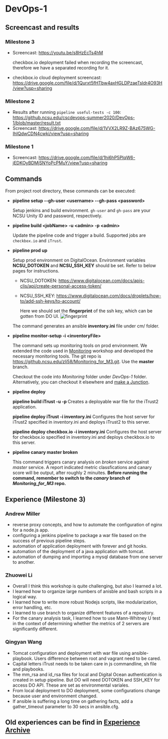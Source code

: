 # DevOps-1
## Screencast and results
### Milestone 3
- Screencast: https://youtu.be/s8HzEcTs4hM

  checkbox.io deployment failed when recording the screencast, therefore we have a separated recording for it.
  
- checkbox.io cloud deployment screencast: https://drive.google.com/file/d/1Qurxt5fHTbw4axHGLDPzaeTsldr4O93H/view?usp=sharing

### Milestone 2
- Results after running `pipeline useful-tests -c 100`: https://github.ncsu.edu/cscdevops-summer2020/DevOps-1/blob/master/result.txt
- Screencast: https://drive.google.com/file/d/1VVX2LR9Z-BAz675WG-IhIQdwCDN4cwki/view?usp=sharing

### Milestone 1
- Screencast: https://drive.google.com/file/d/1hi6hP5PlqW6-jEDKOyBDMjSNYoPcPMuY/view?usp=sharing


## Commands
From project root directory, these commands can be executed:

-   **pipeline setup --gh-user \<username\> --gh-pass \<password\>**
    
    Setup jenkins and build environment. `gh-user` and `gh-pass` are your NCSU Unity ID and password, respectively.
  
-   **pipeline build \<jobName\> -u \<admin\> -p \<admin\>**
    
    Update the pipeline code and trigger a build. Supported jobs are `checkbox.io` and `iTrust`.

-   **pipeline prod up**

    Setup prod environment on DigitalOcean. Environment variables **NCSU_DOTOKEN** and **NCSU_SSH_KEY** should be set. Refer to below pages for instructions.
    
    - NCSU_DOTOKEN: https://www.digitalocean.com/docs/apis-clis/api/create-personal-access-token/
    - NCSU_SSH_KEY: https://www.digitalocean.com/docs/droplets/how-to/add-ssh-keys/to-account/ 
      
      Here we should set the **fingerprint** of the ssh key, which can be gotten from DO UI.
      ![fingerprint](https://www.digitalocean.com/docs/images/droplets/ssh-account-key-added.cbbbb0fcd36f8e967ec4c998f1b1ffbe72b7c24a41a0ea43a9d3839979d9e77c.png)
    
    The command generates an ansible **inventory.ini** file under cm/ folder.

-   **pipeline monitor-setup -i \<inventoryFile\>**

    The command sets up monitoring tools on prod environment. We extended the code used in [Monitoring](https://github.com/CSC-DevOps/Monitoring) workshop and developed the necessary monitoring tools. The git repo is https://github.ncsu.edu/zli58/Monitoring_for_M3.git. Use the **master** branch.

    Checkout the code into *Monitoring* folder under *DevOps-1* folder. Alternatively, you can checkout it elsewhere and [make a Junction](https://docs.microsoft.com/en-us/windows-server/administration/windows-commands/mklink).

-   **pipeline deploy**
    
    **pipeline build iTrust -u <admin> -p <admin>**
    Creates a deployable war file for the iTrust2 application.
  
    **pipeline deploy iTrust -i inventory.ini**
    Configures the host server for iTrust2 specified in inventory.ini and deploys iTrust2 to this server.
    
    **pipeline deploy checkbox.io -i inventory.ini**
    Configures the host server for checkbox.io specified in inventory.ini and deploys checkbox.io to this server.

-   **pipeline canary master broken**

    This command triggers canary analysis on *broken* service against *master* service. A report indicated metric classfications and canary score will be output, after roughly 2 minuites. **Before running the command, remember to switch to the *canary* branch of *Monitoring_for_M3* repo.**

## Experience (Milestone 3)

### Andrew Miller

- reverse proxy concepts, and how to automate the configuration of nginx for a node.js app.
- configuring a jenkins pipeline to package a war file based on the success of previous pipeline steps.
- automation of application deployment with forever and git hooks.
- automation of the deployment of a java application with tomcat.
- automation of dumping and importing a mysql database from one server to another.

### Zhuowei Li

- Overall I think this workshop is quite challenging, but also I learned a lot.
- I learned how to organize large numbers of anisble and bash scripts in a logical way. 
- I learned how to write more robust Nodejs scripts, like modularization, error handling, etc.
- I learned to use branch to organize different features of a repository.
- For the canary analysis task, I learned how to use Mann-Whitney U test in the context of determining whether the metrics of 2 servers are significantly different.

### Qingyan Wang

- Tomcat configuration and deployment with war file using ansible-playbook. Users difference between root and vagrant need to be cared.
- Capital letters iTrust needs to be taken care in js commandline, sh file and playbooks.
- The mm_rsa and id_rsa files for local and Digital Ocean authentication is created in setup pipeline. But DO will need DOTOKEN and SSH_KEY for access DO API. These are set as environmental variales.
- From local deployment to DO deployment, some configurations change because user and environment changed.
- If ansible is suffering a long time on gathering facts, add a gather_timeout parameter to 30 secs in ansible.cfg.

## Old experiences can be find in [Experience Archive](ExperienceArchive.md)

